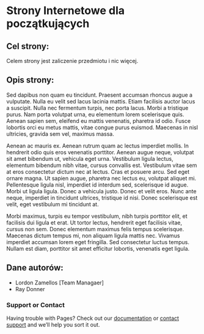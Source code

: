 # Strony Internetowe dla początkujących

## Cel strony:
Celem strony jest zaliczenie przedmiotu i nic więcej.

## Opis strony:
 Sed dapibus non quam eu tincidunt. Praesent accumsan rhoncus augue a vulputate. Nulla eu velit sed lacus lacinia mattis. Etiam facilisis auctor lacus a suscipit. Nulla nec fermentum turpis, nec porta lacus. Morbi a tristique purus. Nam porta volutpat urna, eu elementum lorem scelerisque quis. Aenean sapien sem, eleifend eu mattis venenatis, pharetra id odio. Fusce lobortis orci eu metus mattis, vitae congue purus euismod. Maecenas in nisl ultricies, gravida sem vel, maximus massa.

Aenean ac mauris ex. Aenean rutrum quam ac lectus imperdiet mollis. In hendrerit odio quis eros venenatis porttitor. Aenean augue neque, volutpat sit amet bibendum ut, vehicula eget urna. Vestibulum ligula lectus, elementum bibendum nibh vitae, cursus convallis est. Vestibulum vitae sem at eros consectetur dictum nec at lectus. Cras et posuere arcu. Sed eget ornare magna. Ut sapien augue, pharetra nec lectus eu, volutpat aliquet mi. Pellentesque ligula nisl, imperdiet id interdum sed, scelerisque id augue. Morbi ut ligula ligula. Donec a vehicula justo. Donec et velit eros. Nunc ante neque, imperdiet in tincidunt ultrices, tristique id nisi. Donec scelerisque est velit, eget vestibulum mi tincidunt at.

Morbi maximus, turpis eu tempor vestibulum, nibh turpis porttitor elit, et facilisis dui ligula et erat. Ut tortor lectus, hendrerit eget facilisis vitae, cursus non sem. Donec elementum maximus felis tempus scelerisque. Maecenas dictum tempus mi, non aliquam ligula mattis nec. Vivamus imperdiet accumsan lorem eget fringilla. Sed consectetur luctus tempus. Nullam est diam, porttitor sit amet efficitur lobortis, venenatis eget ligula. 

## Dane autorów:

- Lordon Zamellos [Team Managaer]
- Ray Donner

### Support or Contact

Having trouble with Pages? Check out our [documentation](https://help.github.com/categories/github-pages-basics/) or [contact support](https://github.com/contact) and we’ll help you sort it out.
